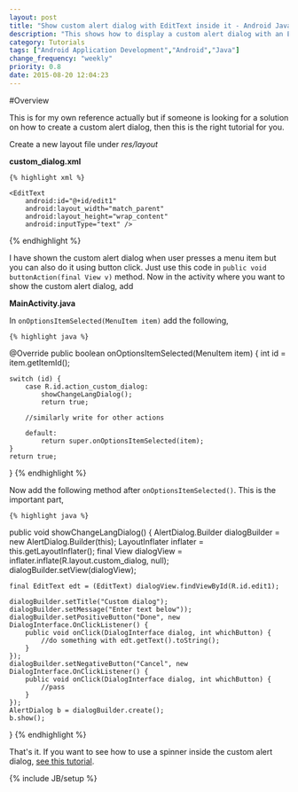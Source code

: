 ```yaml
---
layout: post
title: "Show custom alert dialog with EditText inside it - Android Java"
description: "This shows how to display a custom alert dialog with an EditText inside it."
category: Tutorials
tags: ["Android Application Development","Android","Java"]
change_frequency: "weekly"
priority: 0.8
date: 2015-08-20 12:04:23
---
```


#Overview

This is for my own reference actually but if someone is looking for a solution on how to create a custom alert dialog, then this is the right tutorial for you.

Create a new layout file under *res/layout* 

**custom_dialog.xml**

	{% highlight xml %}
<LinearLayout xmlns:android="http://schemas.android.com/apk/res/android"
    xmlns:tools="http://schemas.android.com/tools"
    android:layout_width="match_parent"
    android:layout_height="match_parent"
    android:padding="10dp"
    android:orientation="vertical">

    <EditText
        android:id="@+id/edit1"
        android:layout_width="match_parent"
        android:layout_height="wrap_content"
        android:inputType="text" />
    
</LinearLayout>
	{% endhighlight %}

I have shown the custom alert dialog when user presses a menu item but you can also do it using button click. Just use this code in `public void buttonAction(final View v)` method. Now in the activity where you want to show the custom alert dialog, add

**MainActivity.java**

In `onOptionsItemSelected(MenuItem item)` add the following,

	{% highlight java %}
@Override
public boolean onOptionsItemSelected(MenuItem item) {
int id = item.getItemId();

    switch (id) {
    	case R.id.action_custom_dialog:
            showChangeLangDialog();
            return true;
        
        //similarly write for other actions

        default:
            return super.onOptionsItemSelected(item);
    }
    return true;
}
	{% endhighlight %}

Now add the following method after `onOptionsItemSelected()`. This is the important part,

	{% highlight java %}
public void showChangeLangDialog() {
    AlertDialog.Builder dialogBuilder = new AlertDialog.Builder(this);
    LayoutInflater inflater = this.getLayoutInflater();
    final View dialogView = inflater.inflate(R.layout.custom_dialog, null);
    dialogBuilder.setView(dialogView);

    final EditText edt = (EditText) dialogView.findViewById(R.id.edit1);

    dialogBuilder.setTitle("Custom dialog");
    dialogBuilder.setMessage("Enter text below"));
    dialogBuilder.setPositiveButton("Done", new DialogInterface.OnClickListener() {
        public void onClick(DialogInterface dialog, int whichButton) {
            //do something with edt.getText().toString();
        }
    });
    dialogBuilder.setNegativeButton("Cancel", new DialogInterface.OnClickListener() {
        public void onClick(DialogInterface dialog, int whichButton) {
            //pass
        }
    });
    AlertDialog b = dialogBuilder.create();
    b.show();
}
    {% endhighlight %}

That's it. If you want to see how to use a spinner inside the custom alert dialog, [see this tutorial](/tutorials/provide-multiple-language-support-in-your-android-app/08/20/2015/).

{% include JB/setup %}
